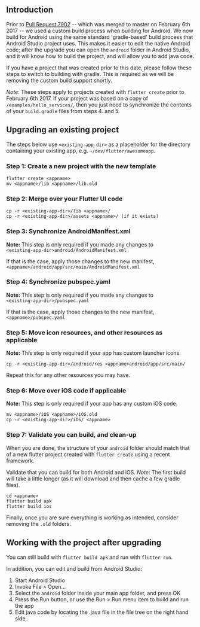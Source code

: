 ## Introduction

Prior to [Pull Request 7902](https://github.com/flutter/flutter/pull/7902) -- which was merged to master on February 6th 2017 -- we used a custom build process when building for Android. We now build for Android using the same standard 'gradle-based' build process that Android Studio project uses. This makes it easier to edit the native Android code; after the upgrade you can open the `android` folder in Android Studio, and it will know how to build the project, and will allow you to add java code.

If you have a project that was created prior to this date, please follow these steps to switch to building with gradle. This is required as we will be removing the custom build support shortly.

*Note*: These steps apply to projects created with `flutter create` prior to February 6th 2017. If your project was based on a copy of `/examples/hello_services/`, then you just need to synchronize the contents of your `build.gradle` files from steps 4. and 5.

## Upgrading an existing project

The steps below use `<existing-app-dir>` as a placeholder for the directory containing your existing app, e.g. `~/dev/flutter/awesomeapp`.

### Step 1: Create a new project with the new template

```
flutter create <appname>
mv <appname>/lib <appname>/lib.old
```

### Step 2: Merge over your Flutter UI code

```
cp -r <existing-app-dir>/lib <appname>/
cp -r <existing-app-dir>/assets <appname>/ (if it exists)
```

### Step 3: Synchronize AndroidManifest.xml

**Note:** This step is only required if you made any changes to<br>`<existing-app-dir>android/AndroidManifest.xml`

If that is the case, apply those changes to the new manifest,<br> `<appname>/android/app/src/main/AndroidManifest.xml` 

### Step 4: Synchronize pubspec.yaml

**Note:** This step is only required if you made any changes to<br>`<existing-app-dir>/pubspec.yaml`

If that is the case, apply those changes to the new manifest,<br>`<appname>/pubspec.yaml` 

### Step 5: Move icon resources, and other resources as applicable

**Note:** This step is only required if your app has custom launcher icons.

```
cp -r <existing-app-dir>/android/res <appname>android/app/src/main/
```

Repeat this for any other resources you may have.

### Step 6: Move over iOS code if applicable

**Note:** This step is only required if your app has any custom iOS code.

```
mv <appname>/iOS <appname>/iOS.old
cp -r <existing-app-dir>/iOS/ <appname>
```

### Step 7: Validate you can build, and clean-up

When you are done, the structure of your `android` folder should match that of a new flutter project created with `flutter create` using a recent framework.

Validate that you can build for both Android and iOS. *Note*: The first build will take a little longer (as it will download and then cache a few gradle files).

```
cd <appname>
flutter build apk
flutter build ios
```

Finally, once you are sure everything is working as intended, consider removing the `.old` folders.

## Working with the project after upgrading

You can still build with `flutter build apk` and run with `flutter run`.

In addition, you can edit and build from Android Studio:

1. Start Android Studio
1. Invoke File > Open...
1. Select the `android` folder inside your main app folder, and press OK
1. Press the Run button, or use the Run > Run menu item to build and run the app
1. Edit java code by locating the .java file in the file tree on the right hand side.